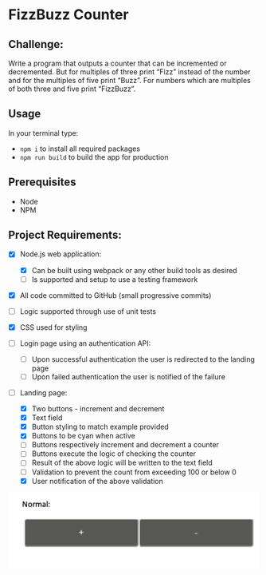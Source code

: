 # FizzBuzz Counter

## Challenge:

Write a program that outputs a counter that can be incremented or decremented. But for multiples
of three print “Fizz” instead of the number and for the multiples of five print “Buzz”. For numbers
which are multiples of both three and five print “FizzBuzz”.

## Usage

In your terminal type:

- `npm i` to install all required packages
- `npm run build` to build the app for production
<!-- - `npm run start:server` to run the production build of the app -->

## Prerequisites

- Node
- NPM

## Project Requirements:

- [x] Node.js web application:
  - [x] Can be built using webpack or any other build tools as desired
  - [ ] Is supported and setup to use a testing framework
- [x] All code committed to GitHub (small progressive commits)
- [ ] Logic supported through use of unit tests
- [x] CSS used for styling

- [ ] Login page using an authentication API:

  - [ ] Upon successful authentication the user is redirected to the landing page
  - [ ] Upon failed authentication the user is notified of the failure

- [ ] Landing page:

  - [x] Two buttons - increment and decrement
  - [x] Text field
  - [x] Button styling to match example provided
  - [x] Buttons to be cyan when active
  - [ ] Buttons respectively increment and decrement a counter
  - [ ] Buttons execute the logic of checking the counter
  - [ ] Result of the above logic will be written to the text field
  - [ ] Validation to prevent the count from exceeding 100 or below 0
  - [x] User notification of the above validation

![Provided example of button styling](./public/button-example.png)

